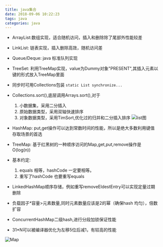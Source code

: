 ```yaml
---
title: java集合
date: 2018-09-06 10:22:23
tags: java
categories: java
---
```

- ArrayList:数组实现，适合随机访问，插入和删除除了尾部外性能较差
- LinkList: 链表实现，插入删除高效，随机访问差
- Queue/Deque: java 标准队列实现
- TreeSet: 利用TreeMap实现，value为Dummy对象"PRESENT",其插入元素以键的形式放入TreeMap里面
- 同步时可用Collections包装
    `
    static List synchronize...
    `
- Collections.sort(),底层调用Arrays.sort(),对于
    1. 小数据集，采用二分插入
    1. 原始数据类型，采用双轴快速排序
    1. 对象数据类型，采用TimSort,优化过的归并和二分插入排序
    ![list图](list.png)

- HashMap: put,get操作可以达到常数时间的性能，所以是绝大多数利用键值存取场景的首选
- TreeMap: 基于红黑树的一种顺序访问的Map,get,put,remove操作是O(log(n))
- 基本约定:
    1. equals 相等，hashCode 一定要相等。
    1. 重写了hashCode 也要重写equals
- LinkedHashMap顺序存储，例如重写removeEldestEntry可以实现定量过期删除
- 负载因子*容量>元素数量,同时元素数量应该是2的幂（确保hash 均匀），倍数扩容
- ConcurrentHashMap二级hash,进行分段加锁保证性能
- 31*N可以被编译器优化为左移5位后减1，有较高的性能

![Map](map.png)